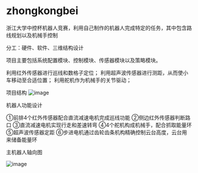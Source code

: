 # zhongkongbei
浙江大学中控杯机器人竞赛，利用自己制作的机器人完成特定的任务，其中包含路线规划以及机械手控制

分工：硬件、软件、三维结构设计

项目主要包括系统配置模块、控制模块、传感器模块以及策略模块。

利用红外传感器进行巡线和数格子定位；
利用超声波传感器进行测距，从而使小车移动至合适位置；
利用舵机作为机械手的关节驱动；

项目结构
![image](https://user-images.githubusercontent.com/41197389/155832008-497529ef-f7b0-47cb-8d0b-c3c81b5715e7.png)

机器人功能设计

①前排4个红外传感器配合直流减速电机完成巡线功能
②侧边红外传感器判断路口
③直流减速电机实现行走和差速转弯
④4个舵机构成机械手，配合抓取能量环
⑤超声波传感器定距
⑥步进电机通过齿轮齿条机构精确控制云台高度，云台用来储备能量环
 
主机器人轴向图

![image](https://user-images.githubusercontent.com/41197389/155845626-3849bc67-e26f-462f-9d12-d9ffc3162919.png)


